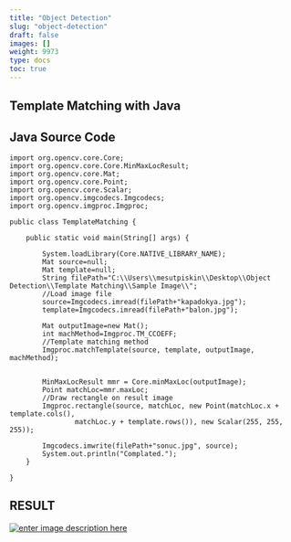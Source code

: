 ```yaml
---
title: "Object Detection"
slug: "object-detection"
draft: false
images: []
weight: 9973
type: docs
toc: true
---
```


## Template Matching with Java
**Java Source Code**
--------

    import org.opencv.core.Core;
    import org.opencv.core.Core.MinMaxLocResult;
    import org.opencv.core.Mat;
    import org.opencv.core.Point;
    import org.opencv.core.Scalar;
    import org.opencv.imgcodecs.Imgcodecs;
    import org.opencv.imgproc.Imgproc;
     
    public class TemplateMatching {
     
        public static void main(String[] args) {
            
            System.loadLibrary(Core.NATIVE_LIBRARY_NAME);
            Mat source=null;
            Mat template=null;
            String filePath="C:\\Users\\mesutpiskin\\Desktop\\Object Detection\\Template Matching\\Sample Image\\";
            //Load image file
            source=Imgcodecs.imread(filePath+"kapadokya.jpg");
            template=Imgcodecs.imread(filePath+"balon.jpg");
        
            Mat outputImage=new Mat();    
            int machMethod=Imgproc.TM_CCOEFF;
            //Template matching method
            Imgproc.matchTemplate(source, template, outputImage, machMethod);
     
        
            MinMaxLocResult mmr = Core.minMaxLoc(outputImage);
            Point matchLoc=mmr.maxLoc;
            //Draw rectangle on result image
            Imgproc.rectangle(source, matchLoc, new Point(matchLoc.x + template.cols(),
                    matchLoc.y + template.rows()), new Scalar(255, 255, 255));
     
            Imgcodecs.imwrite(filePath+"sonuc.jpg", source);
            System.out.println("Complated.");
        }
     
    }



RESULT
------
[![enter image description here][1]][1]


  [1]: http://i.stack.imgur.com/JIoQ8.jpg

